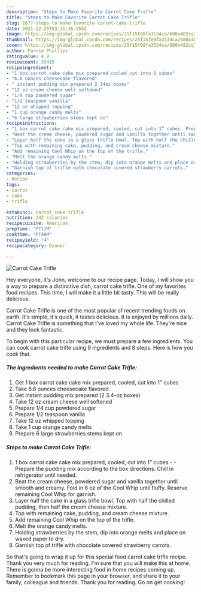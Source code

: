```yaml
---
description: "Steps to Make Favorite Carrot Cake Trifle"
title: "Steps to Make Favorite Carrot Cake Trifle"
slug: 1677-steps-to-make-favorite-carrot-cake-trifle
date: 2021-12-25T03:31:36.955Z
image: https://img-global.cpcdn.com/recipes/25f15f08fa3534ca/680x482cq70/carrot-cake-trifle-recipe-main-photo.jpg
thumbnail: https://img-global.cpcdn.com/recipes/25f15f08fa3534ca/680x482cq70/carrot-cake-trifle-recipe-main-photo.jpg
cover: https://img-global.cpcdn.com/recipes/25f15f08fa3534ca/680x482cq70/carrot-cake-trifle-recipe-main-photo.jpg
author: Fannie Phillips
ratingvalue: 4.8
reviewcount: 35415
recipeingredient:
- "1 box carrot cake cake mix prepared cooled cut into 1 cubes"
- "6.8 ounces cheesecake flavored"
- " instant pudding mix prepared 2 34oz boxes"
- "12 oz cream cheese well softened"
- "1/4 cup powdered sugar"
- "1/2 teaspoon vanilla"
- "12 oz whipped topping"
- "1 cup orange candy melts"
- "6 large strawberries stems kept on"
recipeinstructions:
- "1 box carrot cake cake mix prepared, cooled, cut into 1” cubes  Prepare the pudding mix according to the box directions. Chill in refrigerator until needed."
- "Beat the cream cheese, powdered sugar and vanilla together until smooth and creamy. Fold in 8 oz of the Cool Whip until fluffy. Reserve remaining Cool Whip for garnish."
- "Layer half the cake in a glass trifle bowl. Top with half the chilled pudding, then half the cream cheese mixture."
- "Top with remaining cake, pudding, and cream cheese mixture."
- "Add remaining Cool Whip on the top of the trifle."
- "Melt the orange candy melts."
- "Holding strawberries by the stem, dip into orange melts and place on waxed paper to dry."
- "Garnish top of trifle with chocolate covered strawberry carrots."
categories:
- Recipe
tags:
- carrot
- cake
- trifle

katakunci: carrot cake trifle 
nutrition: 242 calories
recipecuisine: American
preptime: "PT11M"
cooktime: "PT48M"
recipeyield: "4"
recipecategory: Dinner

---
```



![Carrot Cake Trifle](https://img-global.cpcdn.com/recipes/25f15f08fa3534ca/680x482cq70/carrot-cake-trifle-recipe-main-photo.jpg)

Hey everyone, it's John, welcome to our recipe page. Today, I will show you a way to prepare a distinctive dish, carrot cake trifle. One of my favorites food recipes. This time, I will make it a little bit tasty. This will be really delicious.



Carrot Cake Trifle is one of the most popular of recent trending foods on earth. It's simple, it's quick, it tastes delicious. It is enjoyed by millions daily. Carrot Cake Trifle is something that I've loved my whole life. They're nice and they look fantastic.


To begin with this particular recipe, we must prepare a few ingredients. You can cook carrot cake trifle using 9 ingredients and 8 steps. Here is how you cook that.

<!--inarticleads1-->

##### The ingredients needed to make Carrot Cake Trifle:

1. Get 1 box carrot cake cake mix prepared, cooled, cut into 1” cubes
1. Take 6.8 ounces cheesecake flavored
1. Get  instant pudding mix prepared (2 3.4-oz boxes)
1. Take 12 oz cream cheese well softened
1. Prepare 1/4 cup powdered sugar
1. Prepare 1/2 teaspoon vanilla
1. Take 12 oz whipped topping
1. Take 1 cup orange candy melts
1. Prepare 6 large strawberries stems kept on




<!--inarticleads2-->

##### Steps to make Carrot Cake Trifle:

1. 1 box carrot cake cake mix prepared, cooled, cut into 1” cubes -  - Prepare the pudding mix according to the box directions. Chill in refrigerator until needed.
1. Beat the cream cheese, powdered sugar and vanilla together until smooth and creamy. Fold in 8 oz of the Cool Whip until fluffy. Reserve remaining Cool Whip for garnish.
1. Layer half the cake in a glass trifle bowl. Top with half the chilled pudding, then half the cream cheese mixture.
1. Top with remaining cake, pudding, and cream cheese mixture.
1. Add remaining Cool Whip on the top of the trifle.
1. Melt the orange candy melts.
1. Holding strawberries by the stem, dip into orange melts and place on waxed paper to dry.
1. Garnish top of trifle with chocolate covered strawberry carrots.




So that's going to wrap it up for this special food carrot cake trifle recipe. Thank you very much for reading. I'm sure that you will make this at home. There is gonna be more interesting food in home recipes coming up. Remember to bookmark this page in your browser, and share it to your family, colleague and friends. Thank you for reading. Go on get cooking!

